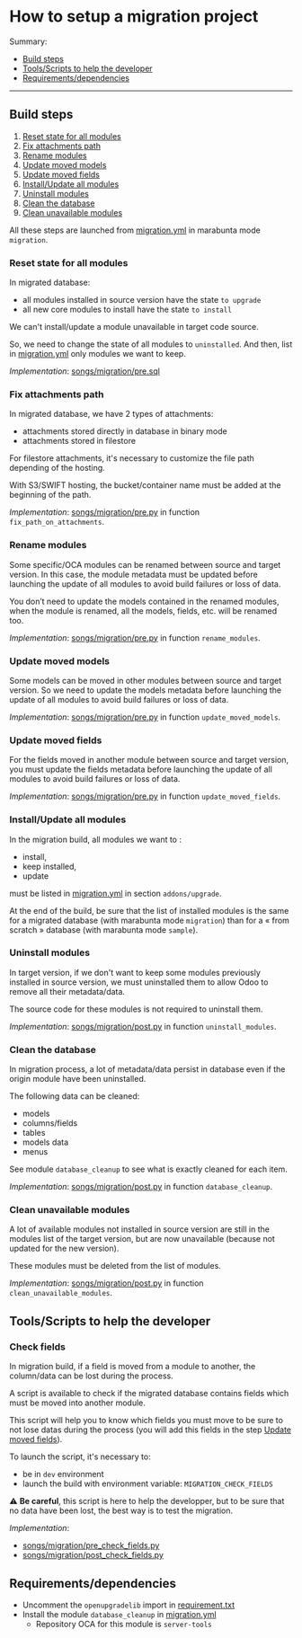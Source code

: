# How to setup a migration project

Summary:

* [Build steps](#build-steps)
* [Tools/Scripts to help the developer](#toolsscripts-to-help-the-developer)
* [Requirements/dependencies](#requirementsdependencies)

---

## Build steps

1. [Reset state for all modules](#reset-state-for-all-modules)
2. [Fix attachments path](#fix-attachments-path)
3. [Rename modules](#rename-modules)
4. [Update moved models](#update-moved-models)
5. [Update moved fields](#update-moved-fields)
6. [Install/Update all modules](#installupdate-all-modules)
7. [Uninstall modules](#uninstall-modules)
8. [Clean the database](#clean-the-database)
9. [Clean unavailable modules](#clean-unavailable-modules)

All these steps are launched from [migration.yml](../odoo/migration.yml)
in marabunta mode `migration`.

### Reset state for all modules

In migrated database:

* all modules installed in source version have the state `to upgrade`
* all new core modules to install have the state `to install`

We can't install/update a module unavailable in target code source.

So, we need to change the state of all modules to `uninstalled`.
And then, list in [migration.yml](../odoo/migration.yml) only modules we want to keep.

_Implementation_: [songs/migration/pre.sql](../odoo/songs/migration/pre.sql)

### Fix attachments path

In migrated database, we have 2 types of attachments:

* attachments stored directly in database in binary mode
* attachments stored in filestore

For filestore attachments,
it's necessary to customize the file path depending of the hosting.

With S3/SWIFT hosting,
the bucket/container name must be added at the beginning of the path.

_Implementation_: [songs/migration/pre.py](../odoo/songs/migration/pre.py)
in function `fix_path_on_attachments`.

### Rename modules

Some specific/OCA modules can be renamed between source and target version.
In this case, the module metadata must be updated before launching
the update of all modules to avoid build failures or loss of data.

You don’t need to update the models contained in the renamed modules,
when the module is renamed, all the models, fields, etc. will be renamed too.

_Implementation_: [songs/migration/pre.py](../odoo/songs/migration/pre.py)
in function `rename_modules`.

### Update moved models

Some models can be moved in other modules between source and target version.
So we need to update the models metadata before launching
the update of all modules to avoid build failures or loss of data.

_Implementation_: [songs/migration/pre.py](../odoo/songs/migration/pre.py)
in function `update_moved_models`.

### Update moved fields

For the fields moved in another module between source and target version,
you must update the fields metadata before launching
the update of all modules to avoid build failures or loss of data.

_Implementation_: [songs/migration/pre.py](../odoo/songs/migration/pre.py)
in function `update_moved_fields`.

### Install/Update all modules

In the migration build, all modules we want to :

* install,
* keep installed,
* update

must be listed in [migration.yml](../odoo/migration.yml)
in section `addons/upgrade`.

At the end of the build,
be sure that the list of installed modules is the same
for a migrated database (with marabunta mode `migration`)
than for a « from scratch » database (with marabunta mode `sample`).

### Uninstall modules

In target version,
if we don't want to keep some modules previously installed in source version,
we must uninstalled them to allow Odoo to remove all their metadata/data.

The source code for these modules is not required to uninstall them.

_Implementation_: [songs/migration/post.py](../odoo/songs/migration/post.py)
in function `uninstall_modules`.

### Clean the database

In migration process, a lot of metadata/data persist in database
even if the origin module have been uninstalled.

The following data can be cleaned:

* models
* columns/fields
* tables
* models data
* menus

See module `database_cleanup` to see what is exactly cleaned for each item.

_Implementation_: [songs/migration/post.py](../odoo/songs/migration/post.py)
in function `database_cleanup`.

### Clean unavailable modules

A lot of available modules not installed in source version
are still in the modules list of the target version,
but are now unavailable (because not updated for the new version).

These modules must be deleted from the list of modules.

_Implementation_: [songs/migration/post.py](../odoo/songs/migration/post.py)
in function `clean_unavailable_modules`.

## Tools/Scripts to help the developer

### Check fields

In migration build,
if a field is moved from a module to another,
the column/data can be lost during the process.

A script is available to check if the migrated database contains fields
which must be moved into another module.

This script will help you to know which fields you must move
to be sure to not lose datas during the process
(you will add this fields in the step [Update moved fields](#update-moved-fields)).

To launch the script, it's necessary to:

* be in `dev` environment
* launch the build with environment variable: `MIGRATION_CHECK_FIELDS`

:warning: **Be careful**, this script is here to help the developper,
but to be sure that no data have been lost, the best way is to test the migration.

_Implementation_:

* [songs/migration/pre_check_fields.py](../odoo/songs/migration/pre_check_fields.py)
* [songs/migration/post_check_fields.py](../odoo/songs/migration/post_check_fields.py)

## Requirements/dependencies

* Uncomment the `openupgradelib` import in [requirement.txt](../odoo/requirement.txt)
* Install the module `database_cleanup` in [migration.yml](../odoo/migration.yml)
  * Repository OCA for this module is `server-tools`
